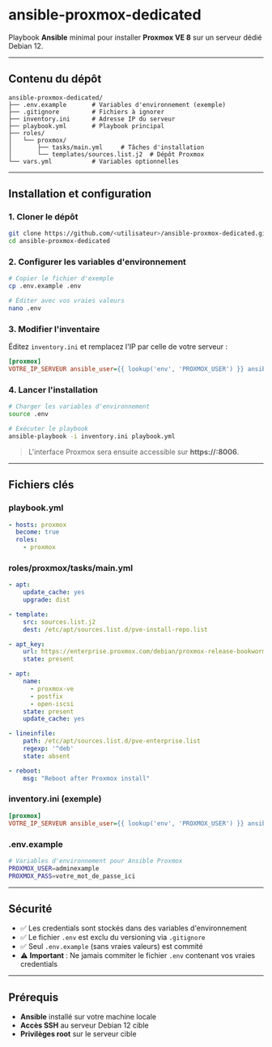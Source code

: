# ansible-proxmox-dedicated

Playbook **Ansible** minimal pour installer **Proxmox VE 8** sur un serveur dédié Debian 12.

---

## Contenu du dépôt

```
ansible-proxmox-dedicated/
├── .env.example       # Variables d'environnement (exemple)
├── .gitignore         # Fichiers à ignorer
├── inventory.ini      # Adresse IP du serveur
├── playbook.yml       # Playbook principal
├── roles/
│   └── proxmox/
│       ├── tasks/main.yml     # Tâches d'installation
│       └── templates/sources.list.j2  # Dépôt Proxmox
└── vars.yml           # Variables optionnelles
```

---

## Installation et configuration

### 1. Cloner le dépôt
```bash
git clone https://github.com/<utilisateur>/ansible-proxmox-dedicated.git
cd ansible-proxmox-dedicated
```

### 2. Configurer les variables d'environnement
```bash
# Copier le fichier d'exemple
cp .env.example .env

# Éditer avec vos vraies valeurs
nano .env
```

### 3. Modifier l'inventaire
Éditez `inventory.ini` et remplacez l'IP par celle de votre serveur :
```ini
[proxmox]
VOTRE_IP_SERVEUR ansible_user={{ lookup('env', 'PROXMOX_USER') }} ansible_ssh_pass={{ lookup('env', 'PROXMOX_PASS') }} ansible_python_interpreter=/usr/bin/python3
```

### 4. Lancer l'installation
```bash
# Charger les variables d'environnement
source .env

# Exécuter le playbook
ansible-playbook -i inventory.ini playbook.yml
```

> L'interface Proxmox sera ensuite accessible sur **https\://<IP>:8006**.

---

## Fichiers clés

### playbook.yml

```yaml
- hosts: proxmox
  become: true
  roles:
    - proxmox
```

### roles/proxmox/tasks/main.yml

```yaml
- apt:
    update_cache: yes
    upgrade: dist

- template:
    src: sources.list.j2
    dest: /etc/apt/sources.list.d/pve-install-repo.list

- apt_key:
    url: https://enterprise.proxmox.com/debian/proxmox-release-bookworm.gpg
    state: present

- apt:
    name:
      - proxmox-ve
      - postfix
      - open-iscsi
    state: present
    update_cache: yes

- lineinfile:
    path: /etc/apt/sources.list.d/pve-enterprise.list
    regexp: '^deb'
    state: absent

- reboot:
    msg: "Reboot after Proxmox install"
```

### inventory.ini (exemple)

```ini
[proxmox]
VOTRE_IP_SERVEUR ansible_user={{ lookup('env', 'PROXMOX_USER') }} ansible_ssh_pass={{ lookup('env', 'PROXMOX_PASS') }} ansible_python_interpreter=/usr/bin/python3
```

### .env.example

```bash
# Variables d'environnement pour Ansible Proxmox
PROXMOX_USER=adminexample
PROXMOX_PASS=votre_mot_de_passe_ici
```

---

## Sécurité

- ✅ Les credentials sont stockés dans des variables d'environnement
- ✅ Le fichier `.env` est exclu du versioning via `.gitignore`
- ✅ Seul `.env.example` (sans vraies valeurs) est commité
- ⚠️ **Important** : Ne jamais commiter le fichier `.env` contenant vos vraies credentials

---

## Prérequis

- **Ansible** installé sur votre machine locale
- **Accès SSH** au serveur Debian 12 cible
- **Privilèges root** sur le serveur cible
